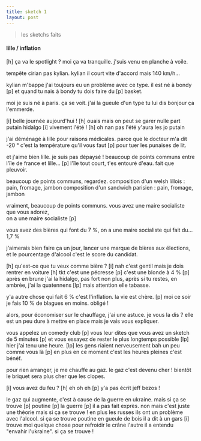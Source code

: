```yaml
---
title: sketch 1
layout: post
---
```


> les sketchs faits

#### lille / inflation

[h] ça va le spotlight ?
moi ça va tranquille.
j'suis venu en planche à voile.

tempête cirian pas kylian.
kylian il court vite d'accord
mais 140 km/h...

kylian m'bappe j'ai toujours eu un problème avec ce type.
il est né à bondy [p]
et quand tu nais à bondy tu dois faire du [p] basket.

moi je suis né à paris. ça se voit.
j'ai la gueule d'un type 
tu lui dis bonjour ça l'emmerde.

[i] belle journée aujourd'hui !
[h] ouais mais on peut se garer nulle part putain hidalgo
[i] vivement l'été !
[h] oh nan pas l'été y'aura les jo putain

j'ai déménagé à lille pour raisons médicales.
parce que le docteur m'a dit
-20 ° c'est la température qu'il vous faut [p]
pour tuer les punaises de lit.

et j'aime bien lille. je suis pas dépaysé !
beaucoup de points communs entre
l'île de france et lille...
[p]
l'île tout court, t'es entouré d'eau.
fait que pleuvoir.

beaucoup de points communs, regardez.
composition d'un welsh lillois :
pain, fromage, jambon
composition d'un sandwich parisien :
pain, fromage, jambon

vraiment, beaucoup de points communs.
vous avez une maire socialiste que vous adorez,  
on a une maire socialiste [p]

vous avez des bières qui font du 7 %,
on a une maire socialiste qui fait du... 1,7 %

j'aimerais bien faire ça un jour,
lancer une marque de bières aux élections,
et le pourcentage d'alcool c'est le score du candidat.

[h] qu'est-ce que tu veux comme bière ?
[i] nah c'est gentil mais je dois rentrer en voiture
[h] tkt c'est une pécresse [p]
c'est une blonde à 4 % [p]
après en brune j'ai la hidalgo, pas fort non plus,
après si tu restes, en ambrée, j'ai la quatennens [lp]
mais attention elle tabasse.

y'a autre chose qui fait 6 % c'est l'inflation.
la vie est chère.
[p]
moi ce soir je fais 10 % de blagues en moins.
obligé !

alors, pour économiser sur le chauffage,
j'ai une astuce.
je vous la dis ?
elle est un peu dure à mettre en place
mais je vais vous expliquer.

vous appelez un comedy club [p]
vous leur dites que vous avez un sketch de 5 minutes [p]
et vous essayez de rester le plus longtemps possible
[lp]
hier j'ai tenu une heure.
[lp]
les gens riaient nerveusement bah un peu comme vous là
[p]
en plus en ce moment c'est les heures pleines
c'est bénéf.

pour rien arranger, je me chauffe au gaz.
le gaz c'est devenu cher !
bientôt le briquet sera plus cher que les clopes.

[i] vous avez du feu ?
[h] eh oh eh [p] y'a pas écrit jeff bezos !

le gaz qui augmente, c'est à cause de la guerre en ukraine.
mais si ça se trouve [p] poutine [p] la guerre [p]
il a pas fait exprès.
non mais c'est juste une théorie 
mais si ça se trouve !
en plus les russes ils ont un problème avec l'alcool.
si ça se trouve poutine en gueule de bois il a dit à un gars
[i] trouve moi quelque chose pour refroidir le crâne
l'autre il a entendu "envahir l'ukraine".
si ça se trouve !
